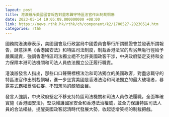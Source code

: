 ```yaml
---
layout: post
title: 港澳辦斥美國國會報告對盡忠職守特區法官作出制裁恫嚇
date: 2023-05-14 19:05:09.000000000 +08:00
link: https://news.rthk.hk/rthk/ch/component/k2/1700527-20230514.htm
categories: rthk
---
```


國務院港澳辦表示，美國國會及行政當局中國委員會舉行所謂聽證會並發表所謂報告，肆意抹黑《香港國安法》和特區司法制度，制裁香港法官的卑劣無恥行徑給予嚴厲譴責，強調香港特區司法獨立絕不允許美國政客干涉，中央政府堅定支持和全力保障本港司法機關和司法人員依法獨立公正履行職責。

港澳辦發言人指出，那些口口聲聲標榜法治和司法獨立的美國政客，對盡忠職守的特區法官作出制裁恫嚇，進一步坐實美國是香港法治和司法獨立的最大破壞者，暴露美式霸權囂張狂妄、不知羞恥的醜陋面目。

發言人強調，中央政府堅定不移支持特區司法機關和司法人員依法履職，全面準確實施《香港國安法》，堅決維護國家安全和香港法治權威，並全力保護特區司法人員的合法權益，提醒美國政客認清時代發展大勢，收起徒增笑柄的制裁把戲。
